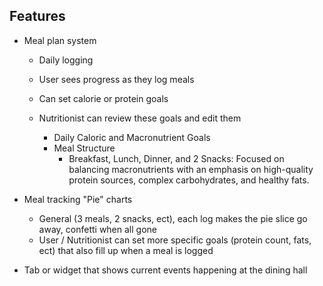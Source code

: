 ## Features

- Meal plan system
    - Daily logging
    - User sees progress as they log meals

    - Can set calorie or protein goals 
    - Nutritionist can review these goals and edit them 
        - Daily Caloric and Macronutrient Goals
        - Meal Structure
            - Breakfast, Lunch, Dinner, and 2 Snacks: Focused on balancing macronutrients with an emphasis on high-quality protein sources, complex carbohydrates, and healthy fats.

- Meal tracking "Pie" charts
    - General (3 meals, 2 snacks, ect), each log makes the pie slice go away, confetti when all gone
    - User / Nutritionist can set more specific goals (protein count, fats, ect) that also fill up when a meal is logged

- Tab or widget that shows current events happening at the dining hall


